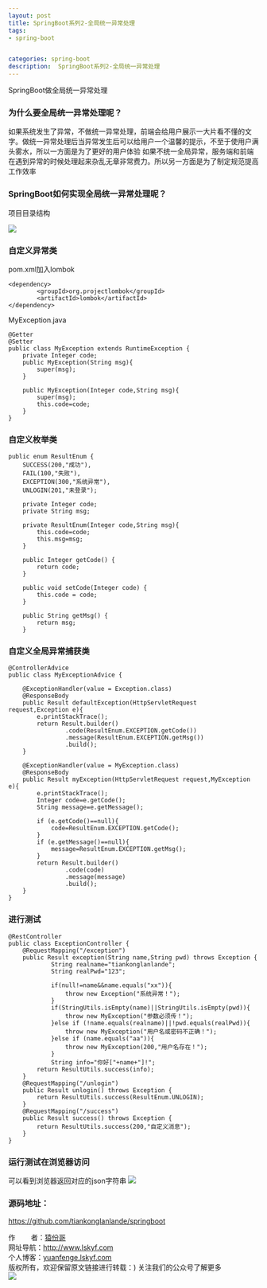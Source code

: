 ```yaml
---
layout: post
title: SpringBoot系列2-全局统一异常处理
tags:
- spring-boot


categories: spring-boot
description:  SpringBoot系列2-全局统一异常处理
---
```

 SpringBoot做全局统一异常处理
<!-- more -->

###	为什么要全局统一异常处理呢？ ###
如果系统发生了异常，不做统一异常处理，前端会给用户展示一大片看不懂的文字。做统一异常处理后当异常发生后可以给用户一个温馨的提示，不至于使用户满头雾水，所以一方面是为了更好的用户体验
如果不统一全局异常，服务端和前端在遇到异常的时候处理起来杂乱无章非常费力。所以另一方面是为了制定规范提高工作效率

###	SpringBoot如何实现全局统一异常处理呢？ ###

项目目录结构
 
<img src="{{ site.assets }}/images/2018-08-25/20180825132413.png"/>

### 自定义异常类 ###
pom.xml加入lombok
```
<dependency>
        <groupId>org.projectlombok</groupId>
        <artifactId>lombok</artifactId>
</dependency>

```
MyException.java
```
@Getter
@Setter
public class MyException extends RuntimeException {
    private Integer code;
    public MyException(String msg){
        super(msg);
    }

    public MyException(Integer code,String msg){
        super(msg);
        this.code=code;
    }
}
```

### 自定义枚举类 ###
```
public enum ResultEnum {
    SUCCESS(200,"成功"),
    FAIL(100,"失败"),
    EXCEPTION(300,"系统异常"),
    UNLOGIN(201,"未登录");

    private Integer code;
    private String msg;

    private ResultEnum(Integer code,String msg){
        this.code=code;
        this.msg=msg;
    }

    public Integer getCode() {
        return code;
    }

    public void setCode(Integer code) {
        this.code = code;
    }

    public String getMsg() {
        return msg;
    }
```
### 自定义全局异常捕获类 ###
```
@ControllerAdvice
public class MyExceptionAdvice {

    @ExceptionHandler(value = Exception.class)
    @ResponseBody
    public Result defaultException(HttpServletRequest request,Exception e){
        e.printStackTrace();
        return Result.builder()
                .code(ResultEnum.EXCEPTION.getCode())
                .message(ResultEnum.EXCEPTION.getMsg())
                .build();
    }

    @ExceptionHandler(value = MyException.class)
    @ResponseBody
    public Result myException(HttpServletRequest request,MyException e){
        e.printStackTrace();
        Integer code=e.getCode();
        String message=e.getMessage();

        if (e.getCode()==null){
            code=ResultEnum.EXCEPTION.getCode();
        }
        if (e.getMessage()==null){
            message=ResultEnum.EXCEPTION.getMsg();
        }
        return Result.builder()
                .code(code)
                .message(message)
                .build();
    }
}
```
### 进行测试 ###
```
@RestController
public class ExceptionController {
    @RequestMapping("/exception")
    public Result exception(String name,String pwd) throws Exception {
            String realname="tiankonglanlande";
            String realPwd="123";

            if(null!=name&&name.equals("xx")){
                throw new Exception("系统异常！");
            }
            if(StringUtils.isEmpty(name)||StringUtils.isEmpty(pwd)){
                throw new MyException("参数必须传！");
            }else if (!name.equals(realname)||!pwd.equals(realPwd)){
                throw new MyException("用户名或密码不正确！");
            }else if (name.equals("aa")){
                throw new MyException(200,"用户名存在！");
            }
            String info="你好["+name+"]!";
        return ResultUtils.success(info);
    }
    @RequestMapping("/unlogin")
    public Result unlogin() throws Exception {
        return ResultUtils.success(ResultEnum.UNLOGIN);
    }
    @RequestMapping("/success")
    public Result success() throws Exception {
        return ResultUtils.success(200,"自定义消息");
    }
} 
```
### 运行测试在浏览器访问 ###
 可以看到浏览器返回对应的json字符串
  <img src="{{ site.assets }}/images/2018-08-25/20180825132412.png"/>

### 源码地址：
<a href="https://github.com/tiankonglanlande/springboot" target="_blank">https://github.com/tiankonglanlande/springboot</a> <br>

作&nbsp;&nbsp;&nbsp;&nbsp;&nbsp;&nbsp;&nbsp;&nbsp;者：<a href="#">猿份哥</a> <br>
网址导航：<a href="http://www.lskyf.com" target="_blank">http://www.lskyf.com</a> <br>
个人博客：<a href="yuanfenge.lskyf.com" target="_blank">yuanfenge.lskyf.com</a> <br>
版权所有，欢迎保留原文链接进行转载：)
关注我们的公众号了解更多<br>
<img src="{{ site.assets }}/images/gongzonghao/天空唯美.jpg"/>